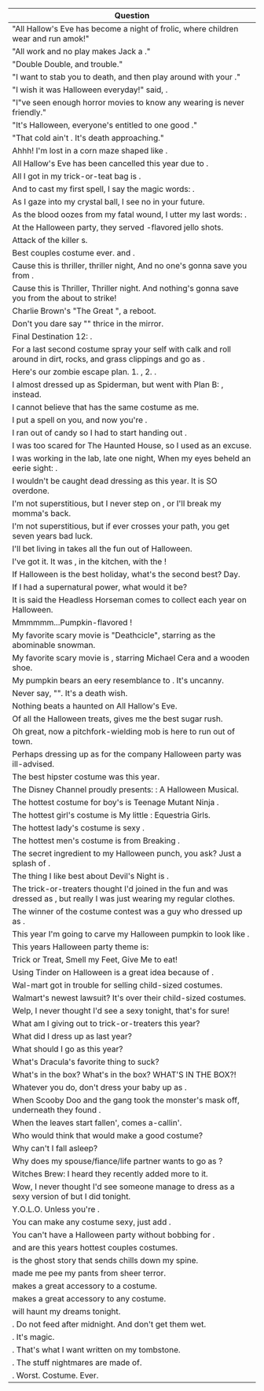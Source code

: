 Question |
--- |
"All Hallow's Eve has become a night of frolic, where children wear <BLANK> and run amok!" |
"All work and no play makes Jack a <BLANK>." |
"Double Double, <BLANK> and trouble." |
"I want to stab you to death, and then play around with your <BLANK>." |
"I wish it was Halloween everyday!" said, <BLANK>. |
"I"ve seen enough horror movies to know any <BLANK> wearing <BLANK> is never friendly." |
"It's Halloween, everyone's entitled to one good <BLANK>." |
"That cold ain't <BLANK>. It's death approaching." |
Ahhh! I'm lost in a corn maze shaped like <BLANK>. |
All Hallow's Eve has been cancelled this year due to <BLANK>. |
All I got in my trick-or-teat bag is <BLANK>. |
And to cast my first spell, I say the magic words: <BLANK>. |
As I gaze into my crystal ball, I see no <BLANK> in your future. |
As the blood oozes from my fatal wound, I utter my last words: <BLANK>. |
At the Halloween party, they served <BLANK>-flavored jello shots. |
Attack of the killer <BLANK>s. |
Best couples costume ever. <BLANK> and <BLANK>. |
Cause this is thriller, thriller night, And no one's gonna save you from <BLANK>. |
Cause this is Thriller, Thriller night. And nothing's gonna save you from the <BLANK> about to strike! |
Charlie Brown's "The Great <BLANK>", a reboot. |
Don't you dare say "<BLANK>" thrice in the mirror. |
Final Destination 12: <BLANK>. |
For a last second costume spray your self with calk and roll around in dirt, rocks, and grass clippings and go as <BLANK>. |
Here's our zombie escape plan. 1. <BLANK>, 2. <BLANK>. |
I almost dressed up as Spiderman, but went with Plan B: <BLANK>, instead. |
I cannot believe that <BLANK> has the same costume as me. |
I put a spell on you, and now you're <BLANK>. |
I ran out of candy so I had to start handing out <BLANK>. |
I was too scared for The Haunted House, so I used <BLANK> as an excuse. |
I was working in the lab, late one night, When my eyes beheld an eerie sight: <BLANK>. |
I wouldn't be caught dead dressing as <BLANK> this year. It is SO overdone. |
I'm not superstitious, but I never step on <BLANK>, or I'll break my momma's back. |
I'm not superstitious, but if <BLANK> ever crosses your path, you get seven years bad luck. |
I'll bet living in <BLANK> takes all the fun out of Halloween. |
I've got it. It was <BLANK>, in the kitchen, with the <BLANK>! |
If Halloween is the best holiday, what's the second best? <BLANK> Day. |
If I had a supernatural power, what would it be? |
It is said the Headless Horseman comes to collect <BLANK> each year on Halloween. |
Mmmmmm...Pumpkin-flavored <BLANK>! |
My favorite scary movie is "Deathcicle", starring <BLANK> as the abominable snowman. |
My favorite scary movie is <BLANK>, starring Michael Cera and a wooden shoe. |
My pumpkin bears an eery resemblance to <BLANK>. It's uncanny. |
Never say, "<BLANK>". It's a death wish. |
Nothing beats a haunted <BLANK> on All Hallow's Eve. |
Of all the Halloween treats, <BLANK> gives me the best sugar rush. |
Oh great, now a pitchfork-wielding mob is here to run <BLANK> out of town. |
Perhaps dressing up as <BLANK> for the company Halloween party was ill-advised. |
The best hipster costume was <BLANK> this year. |
The Disney Channel proudly presents: <BLANK>: A Halloween Musical. |
The hottest costume for boy's is Teenage Mutant Ninja <BLANK>. |
The hottest girl's costume is My little <BLANK>: Equestria Girls. |
The hottest lady's costume is sexy <BLANK>. |
The hottest men's costume is <BLANK> from Breaking <BLANK>. |
The secret ingredient to my Halloween punch, you ask? Just a splash of <BLANK>. |
The thing I like best about Devil's Night is <BLANK>. |
The trick-or-treaters thought I'd joined in the fun and was dressed as <BLANK>, but really I was just wearing my regular clothes. |
The winner of the costume contest was a guy who dressed up as <BLANK>. |
This year I'm going to carve my Halloween pumpkin to look like <BLANK>. |
This years Halloween party theme is: |
Trick or Treat, Smell my Feet, Give Me <BLANK> to eat! |
Using Tinder on Halloween is a great idea because of <BLANK>. |
Wal-mart got in trouble for selling child-sized <BLANK> costumes. |
Walmart's newest lawsuit? It's over their child-sized <BLANK> costumes. |
Welp, I never thought I'd see a sexy <BLANK> tonight, that's for sure! |
What am I giving out to trick-or-treaters this year? |
What did I dress up as last year? |
What should I go as this year? |
What's Dracula's favorite thing to suck? |
What's in the box? What's in the box? WHAT'S IN THE BOX?! |
Whatever you do, don't dress your baby up as <BLANK>. |
When Scooby Doo and the gang took the monster's mask off, underneath they found <BLANK>. |
When the leaves start fallen', <BLANK> comes a-callin'. |
Who would think that <BLANK> would make a good costume? |
Why can't I fall asleep? |
Why does my spouse/fiance/life partner wants to go as <BLANK>? |
Witches Brew: I heard they recently added more <BLANK> to it. |
Wow, I never thought I'd see someone manage to dress as a sexy version of <BLANK> but I did tonight. |
Y.O.L.O. Unless you're <BLANK>. |
You can make any costume sexy, just add <BLANK>. |
You can't have a Halloween party without bobbing for <BLANK>. |
<BLANK> and <BLANK> are this years hottest couples costumes. |
<BLANK> is the ghost story that sends chills down my spine. |
<BLANK> made me pee my pants from sheer terror. |
<BLANK> makes a great accessory to a costume. |
<BLANK> makes a great accessory to any costume. |
<BLANK> will haunt my dreams tonight. |
<BLANK>. Do not feed after midnight. And don't get them wet. |
<BLANK>. It's magic. |
<BLANK>. That's what I want written on my tombstone. |
<BLANK>. The stuff nightmares are made of. |
<BLANK>. Worst. Costume. Ever. |
